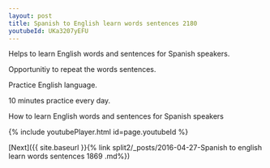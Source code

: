 ```yaml
---
layout: post
title: Spanish to English learn words sentences 2180 
youtubeId: UKa3207yEFU
---
```

 
 
Helps to learn English words and sentences for Spanish speakers.

Opportunitiy to repeat the words sentences. 

Practice English language. 
 
10 minutes practice every day. 
 
How to learn English words and sentences for Spanish speakers 
 
{% include youtubePlayer.html id=page.youtubeId %}
 
 
[Next]({{ site.baseurl }}{% link  split2/_posts/2016-04-27-Spanish to english learn words sentences 1869 .md%})
 
